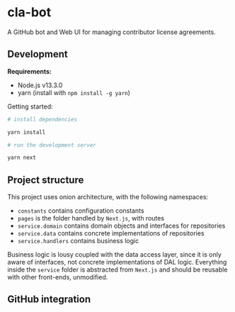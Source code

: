 # cla-bot
A GitHub bot and Web UI for managing contributor license agreements.

## Development

**Requirements:**
* Node.js v13.3.0
* yarn (install with `npm install -g yarn`)

Getting started:

```bash
# install dependencies

yarn install

# run the development server

yarn next
```

## Project structure
This project uses onion architecture, with the following namespaces:

* `constants` contains configuration constants
* `pages` is the folder handled by `Next.js`, with routes
* `service.domain` contains domain objects and interfaces for repositories
* `service.data` contains concrete implementations of repositories
* `service.handlers` contains business logic

Business logic is lousy coupled with the data access layer, since it is only aware of interfaces, not concrete implementations of DAL logic. Everything inside the `service` folder is abstracted from `Next.js` and should be reusable with other front-ends, unmodified.

## GitHub integration

